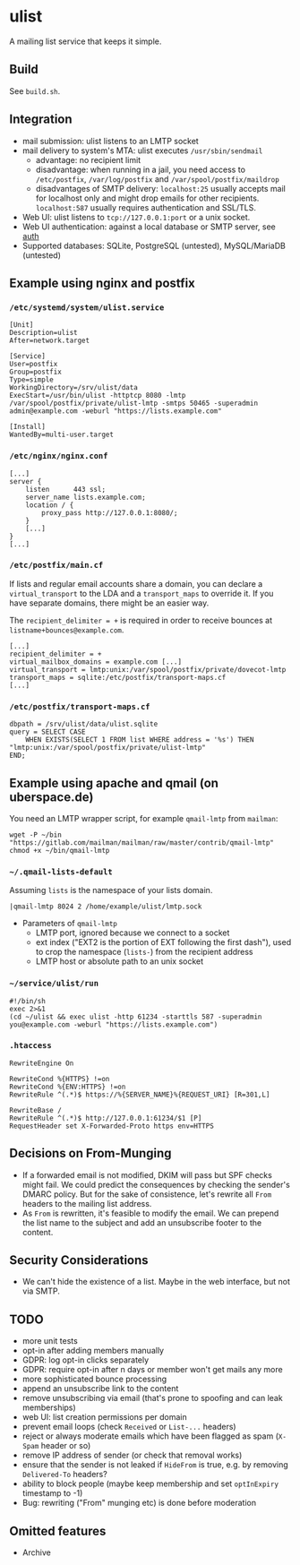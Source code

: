 # ulist

A mailing list service that keeps it simple.

## Build

See `build.sh`.

## Integration

* mail submission: ulist listens to an LMTP socket
* mail delivery to system's MTA: ulist executes `/usr/sbin/sendmail`
  * advantage: no recipient limit
  * disadvantage: when running in a jail, you need access to `/etc/postfix`, `/var/log/postfix` and `/var/spool/postfix/maildrop`
  * disadvantages of SMTP delivery: `localhost:25` usually accepts mail for localhost only and might drop emails for other recipients. `localhost:587` usually requires authentication and SSL/TLS.
* Web UI: ulist listens to `tcp://127.0.0.1:port` or a unix socket.
* Web UI authentication: against a local database or SMTP server, see [auth](https://github.com/wansing/auth)
* Supported databases: SQLite, PostgreSQL (untested), MySQL/MariaDB (untested)

## Example using nginx and postfix

### `/etc/systemd/system/ulist.service`

```
[Unit]
Description=ulist
After=network.target

[Service]
User=postfix
Group=postfix
Type=simple
WorkingDirectory=/srv/ulist/data
ExecStart=/usr/bin/ulist -httptcp 8080 -lmtp /var/spool/postfix/private/ulist-lmtp -smtps 50465 -superadmin admin@example.com -weburl "https://lists.example.com"

[Install]
WantedBy=multi-user.target
```

### `/etc/nginx/nginx.conf`

```
[...]
server {
    listen      443 ssl;
    server_name lists.example.com;
    location / {
        proxy_pass http://127.0.0.1:8080/;
    }
    [...]
}
[...]
```

### `/etc/postfix/main.cf`

If lists and regular email accounts share a domain, you can declare a `virtual_transport` to the LDA and a `transport_maps` to override it. If you have separate domains, there might be an easier way.

The `recipient_delimiter = +` is required in order to receive bounces at `listname+bounces@example.com`.

```
[...]
recipient_delimiter = +
virtual_mailbox_domains = example.com [...]
virtual_transport = lmtp:unix:/var/spool/postfix/private/dovecot-lmtp
transport_maps = sqlite:/etc/postfix/transport-maps.cf
[...]
```

### `/etc/postfix/transport-maps.cf`

```
dbpath = /srv/ulist/data/ulist.sqlite
query = SELECT CASE
	WHEN EXISTS(SELECT 1 FROM list WHERE address = '%s') THEN "lmtp:unix:/var/spool/postfix/private/ulist-lmtp"
END;
```

## Example using apache and qmail (on uberspace.de)

You need an LMTP wrapper script, for example `qmail-lmtp` from `mailman`:

```
wget -P ~/bin "https://gitlab.com/mailman/mailman/raw/master/contrib/qmail-lmtp"
chmod +x ~/bin/qmail-lmtp
```

### `~/.qmail-lists-default`

Assuming `lists` is the namespace of your lists domain.

```
|qmail-lmtp 8024 2 /home/example/ulist/lmtp.sock
```

* Parameters of `qmail-lmtp`
  * LMTP port, ignored because we connect to a socket
  * ext index ("EXT2 is the portion of EXT following the first dash"), used to crop the namespace (`lists-`) from the recipient address
  * LMTP host or absolute path to an unix socket

### `~/service/ulist/run`

```
#!/bin/sh
exec 2>&1
(cd ~/ulist && exec ulist -http 61234 -starttls 587 -superadmin you@example.com -weburl "https://lists.example.com")
```

### `.htaccess`

```
RewriteEngine On

RewriteCond %{HTTPS} !=on
RewriteCond %{ENV:HTTPS} !=on
RewriteRule ^(.*)$ https://%{SERVER_NAME}%{REQUEST_URI} [R=301,L]

RewriteBase /
RewriteRule ^(.*)$ http://127.0.0.1:61234/$1 [P]
RequestHeader set X-Forwarded-Proto https env=HTTPS
```

## Decisions on From-Munging

* If a forwarded email is not modified, DKIM will pass but SPF checks might fail. We could predict the consequences by checking the sender's DMARC policy. But for the sake of consistence, let's rewrite all `From` headers to the mailing list address.
* As `From` is rewritten, it's feasible to modify the email. We can prepend the list name to the subject and add an unsubscribe footer to the content.

## Security Considerations

* We can't hide the existence of a list. Maybe in the web interface, but not via SMTP.

## TODO

* more unit tests
* opt-in after adding members manually
* GDPR: log opt-in clicks separately
* GDPR: require opt-in after n days or member won't get mails any more
* more sophisticated bounce processing
* append an unsubscribe link to the content
* remove unsubscribing via email (that's prone to spoofing and can leak memberships)
* web UI: list creation permissions per domain
* prevent email loops (check `Received` or `List-...` headers)
* reject or always moderate emails which have been flagged as spam (`X-Spam` header or so)
* remove IP address of sender (or check that removal works)
* ensure that the sender is not leaked if `HideFrom` is true, e.g. by removing `Delivered-To` headers?
* ability to block people (maybe keep membership and set `optInExpiry` timestamp to -1)
* Bug: rewriting ("From" munging etc) is done before moderation

## Omitted features

* Archive
